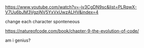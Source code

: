 https://www.youtube.com/watch?v=-jv3CgDN9sc&list=PLRqwX-V7Uu6bJM3VgzjNV5YxVxUwzALHV&index=4

change each character sponteneous

https://natureofcode.com/book/chapter-9-the-evolution-of-code/

am i genius?